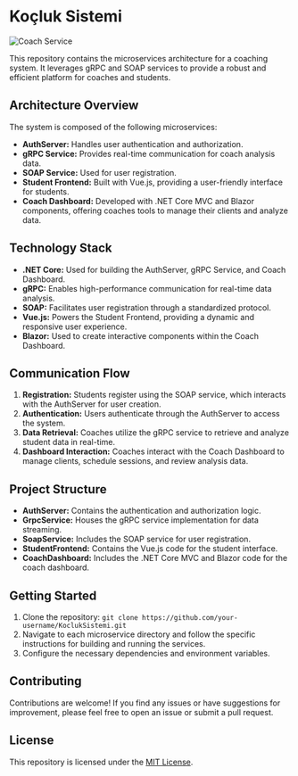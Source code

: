 # Koçluk Sistemi

![Coach Service](https://github.com/user-attachments/assets/afc090c0-b1f6-45af-ae31-f10e83b0253f)

This repository contains the microservices architecture for a coaching system. It leverages gRPC and SOAP services to provide a robust and efficient platform for coaches and students.

## Architecture Overview

The system is composed of the following microservices:

* **AuthServer:**  Handles user authentication and authorization.
* **gRPC Service:** Provides real-time communication for coach analysis data.
* **SOAP Service:**  Used for user registration.
* **Student Frontend:**  Built with Vue.js, providing a user-friendly interface for students.
* **Coach Dashboard:**  Developed with .NET Core MVC and Blazor components, offering coaches tools to manage their clients and analyze data.

## Technology Stack

* **.NET Core:**  Used for building the AuthServer, gRPC Service, and Coach Dashboard.
* **gRPC:**  Enables high-performance communication for real-time data analysis.
* **SOAP:**  Facilitates user registration through a standardized protocol.
* **Vue.js:**  Powers the Student Frontend, providing a dynamic and responsive user experience.
* **Blazor:**  Used to create interactive components within the Coach Dashboard.

## Communication Flow

1. **Registration:** Students register using the SOAP service, which interacts with the AuthServer for user creation.
2. **Authentication:** Users authenticate through the AuthServer to access the system.
3. **Data Retrieval:** Coaches utilize the gRPC service to retrieve and analyze student data in real-time.
4. **Dashboard Interaction:** Coaches interact with the Coach Dashboard to manage clients, schedule sessions, and review analysis data.

## Project Structure

* **AuthServer:** Contains the authentication and authorization logic.
* **GrpcService:**  Houses the gRPC service implementation for data streaming.
* **SoapService:**  Includes the SOAP service for user registration.
* **StudentFrontend:**  Contains the Vue.js code for the student interface.
* **CoachDashboard:**  Includes the .NET Core MVC and Blazor code for the coach dashboard.

## Getting Started

1. Clone the repository: `git clone https://github.com/your-username/KoclukSistemi.git`
2. Navigate to each microservice directory and follow the specific instructions for building and running the services.
3. Configure the necessary dependencies and environment variables.

## Contributing

Contributions are welcome! If you find any issues or have suggestions for improvement, please feel free to open an issue or submit a pull request.

## License

This repository is licensed under the [MIT License](LICENSE).
